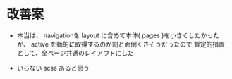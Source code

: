 # 改善案

- 本当は、 navigationを layout に含めて本体( pages )を小さくしたかったが、 active を動的に取得するのが割と面倒くさそうだったので
暫定的措置として、全ページ共通のレイアウトにした

- いらない scss あると思う
